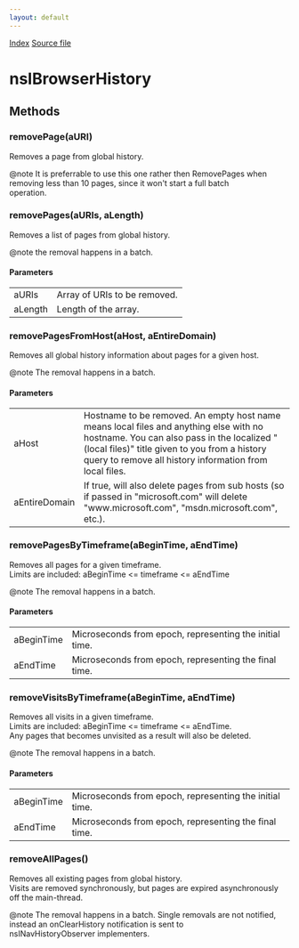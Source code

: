 ```yaml
---
layout: default
---
```

<div id='links'><a href="../index.html">Index</a>
<a href="http://dxr.mozilla.org/mozilla-central/source/toolkit/components/places/nsIBrowserHistory.idl">Source file</a>
</div>

# nsIBrowserHistory #

## Methods ##

### removePage(aURI) ###
  
Removes a page from global history.  
  
@note It is preferrable to use this one rather then RemovePages when  
      removing less than 10 pages, since it won't start a full batch  
      operation.  
  

### removePages(aURIs, aLength) ###
  
Removes a list of pages from global history.  
  
  
@note the removal happens in a batch.  
  

#### Parameters ####

<table>

<tr>
<td>aURIs</td>
<td>       Array of URIs to be removed.  
</td>
</tr>

<tr>
<td>aLength</td>
<td>       Length of the array.  
</td>
</tr>

</table>

### removePagesFromHost(aHost, aEntireDomain) ###
  
Removes all global history information about pages for a given host.  
  
  
@note The removal happens in a batch.  
  

#### Parameters ####

<table>

<tr>
<td>aHost</td>
<td>       Hostname to be removed.  
       An empty host name means local files and anything else with no  
       hostname.  You can also pass in the localized "(local files)"  
       title given to you from a history query to remove all  
       history information from local files.  
</td>
</tr>

<tr>
<td>aEntireDomain</td>
<td>       If true, will also delete pages from sub hosts (so if  
       passed in "microsoft.com" will delete "www.microsoft.com",  
       "msdn.microsoft.com", etc.).  
</td>
</tr>

</table>

### removePagesByTimeframe(aBeginTime, aEndTime) ###
  
Removes all pages for a given timeframe.  
Limits are included: aBeginTime <= timeframe <= aEndTime  
  
  
@note The removal happens in a batch.  
  

#### Parameters ####

<table>

<tr>
<td>aBeginTime</td>
<td>       Microseconds from epoch, representing the initial time.  
</td>
</tr>

<tr>
<td>aEndTime</td>
<td>       Microseconds from epoch, representing the final time.  
</td>
</tr>

</table>

### removeVisitsByTimeframe(aBeginTime, aEndTime) ###
  
Removes all visits in a given timeframe.  
Limits are included: aBeginTime <= timeframe <= aEndTime.  
Any pages that becomes unvisited as a result will also be deleted.  
  
  
@note The removal happens in a batch.  
  

#### Parameters ####

<table>

<tr>
<td>aBeginTime</td>
<td>       Microseconds from epoch, representing the initial time.  
</td>
</tr>

<tr>
<td>aEndTime</td>
<td>       Microseconds from epoch, representing the final time.  
</td>
</tr>

</table>

### removeAllPages() ###
  
Removes all existing pages from global history.  
Visits are removed synchronously, but pages are expired asynchronously  
off the main-thread.  
  
@note The removal happens in a batch. Single removals are not notified,  
      instead an onClearHistory notification is sent to  
      nsINavHistoryObserver implementers.  
  
